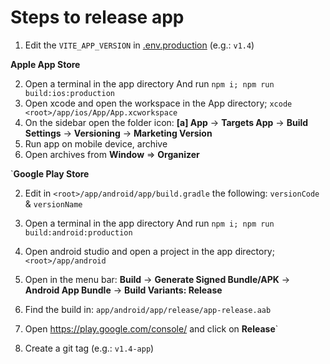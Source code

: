 # Steps to release app

1. Edit the `VITE_APP_VERSION` in [.env.production](/.env.production) (e.g.: `v1.4`)

**Apple App Store**

2. Open a terminal in the app directory
   And run `npm i; npm run build:ios:production`
3. Open xcode and open the workspace in the App directory;
   `xcode <root>/app/ios/App/App.xcworkspace`
4. On the sidebar open the folder icon:
   **[a] App**
   -> **Targets App**
   -> **Build Settings**
   -> **Versioning**
   -> **Marketing Version**
5. Run app on mobile device, archive
6. Open archives from **Window** => **Organizer**

`**Google Play Store**

2. Edit in `<root>/app/android/app/build.gradle` the following: `versionCode` & `versionName`
3. Open a terminal in the app directory
   And run `npm i; npm run build:android:production`
4. Open android studio and open a project in the app directory;
   `<root>/app/android`
5. Open in the menu bar:
   **Build**
   -> **Generate Signed Bundle/APK**
   -> **Android App Bundle**
   -> **Build Variants: Release**
6. Find the build in: `app/android/app/release/app-release.aab`
7. Open <https://play.google.com/console/> and click on **Release**`

8. Create a git tag (e.g.: `v1.4-app`)
